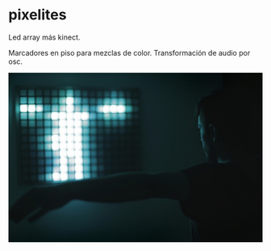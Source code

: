 # pixelites
Led array más kinect.

Marcadores en piso para mezclas de color.
Transformación de audio por osc.


![Alt pixelites](6783.jpg?raw=true "Title")
